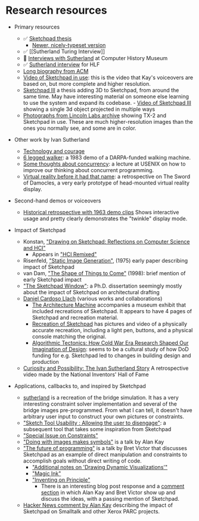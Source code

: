 # Research resources

- Primary resources

  - ✅ [Sketchpad thesis](https://dspace.mit.edu/handle/1721.1/14979)
    - [Newer, nicely-typeset version](https://www.cl.cam.ac.uk/techreports/UCAM-CL-TR-574.pdf)
  - ✅ [[Sutherland Turing Interview]]
  - 👀 [Interviews with Sutherland](https://computerhistory.org/blog/the-remarkable-ivan-sutherland/) at Computer History Museum
  - ✅ [Sutherland interview](https://www.youtube.com/watch?v=HnvckW1FMHc) for HLF
  - [Long biography from ACM](https://amturing.acm.org/award_winners/sutherland_3467412.cfm)
  - [Video of Sketchpad in use](https://www.youtube.com/watch?v=T7dC98PNxyE&list=PLKTTWvMgeg0ZJTk-3DY_pwvoih9_gsAw4&index=8): this is the video that Kay's voiceovers are based on, but more complete and higher resolution.
  - [Sketchpad III](https://dspace.mit.edu/handle/1721.1/11559) a thesis adding 3D to Sketchpad, from around the same time.
    May have interesting material on someone else learning to use the system and expand its codebase. - [Video of Sketchpad III](https://www.youtube.com/watch?v=t3ZsiBMnGSg&list=PLKTTWvMgeg0ZJTk-3DY_pwvoih9_gsAw4) showing a single 3d object projected in multiple ways
  - [Photographs from Lincoln Labs archive](https://tx-2.github.io/photographs) showing TX-2 and Sketchpad in use. These are much higher-resolution images than the ones you normally see, and some are in color.

- Other work by Ivan Sutherland

  - [Technology and courage](https://cseweb.ucsd.edu/~wgg/smli_ps-1.pdf)
  - [6 legged walker](https://www.youtube.com/watch?v=jrMfU2FtSBk): a 1983 demo of a DARPA-funded walking machine.
  - [Some thoughts about concurrency](https://www.youtube.com/watch?v=jR9pAaQlVRc): a lecture at USENIX on how to improve our thinking about concurrent programming.
  - [Virtual reality before it had that name](https://www.youtube.com/watch?v=Y2AIDHjylMI): a retrospective on The Sword of Damocles, a very early prototype of head-mounted virtual reality display.

- Second-hand demos or voiceovers

  - [Historical retrospective with 1963 demo clips](https://www.youtube.com/watch?v=6orsmFndx_o)
    Shows interactive usage and pretty clearly demonstrates the "twinkle" display mode.

- Impact of Sketchpad

  - Konstan, ["Drawing on Sketchpad: Reflections on Computer Science and HCI"](https://direct.mit.edu/books/edited-volume/3814/chapter-abstract/125135/Drawing-on-SketchPad-Reflections-on-Computer?redirectedFrom=fulltext)
    - Appears in ["HCI Remixed"](https://search.libraries.emory.edu/catalog/990007904240302486)
  - Risenfeld, ["Static Image Generation"](https://www.spiedigitallibrary.org/conference-proceedings-of-spie/0059/0000/Static-Image-Generation/10.1117/12.954347.short), (1975) early paper describing impact of Sketchpad
  - van Dam, ["The Shape of Things to Come"](https://dl.acm.org/doi/10.1145/279389.279446) (1998): brief mention of early Sketchpad impact
  - ["The Sketchpad Window"](https://vtechworks.lib.vt.edu/server/api/core/bitstreams/ced55f4b-e70e-44e5-bdb4-2485ba01401e/content): a Ph.D. dissertation seemingly mostly about the impact of Sketchpad on architectural drafting
  - [Daniel Cardoso Llach](http://dcardo.com/) (various works and collaborations)
    - [The Architecture Machine](https://www.amazon.com/Architecture-Machine-Andres-Fankh%C3%A4nel-Teresa/dp/3035621543/ref=sr_1_1?crid=2E00RB39EZDTO&dib=eyJ2IjoiMSJ9.jZ7lb-Fug6BM3jIH08fvUIxmV1aMD1VmgWHiChm21JsTLzEdQAGYyJB1zEheWiA_zY-p9iacu48E7lgLVM1YndK23l9LUrRSgqo2AS6Qr4yrTUhItuyjWBCYqkjBLxjlS25gcB2zB725M9VrysLlkWAXi1SPdcC0k_cXpkT4TrZkpWOn_Z5oYdYVt6Y2XIU4Bfa1SBDMveC3BWZwlvC9dVys5NRD-xfXDZTRDLkMv7U.FI72ZQ_jAfg8DD7koBxXCs0arFk3PZGmdKM98HRdPIE&dib_tag=se&keywords=the+architecture+machine+role&qid=1715000482&s=books&sprefix=the+architecture+machine+rol%2Cstripbooks%2C97&sr=1-1) accompanies a museum exhibit that included recreations of Sketchpad. It appears to have 4 pages of Sketchpad and recreation material.
    - [Recreation of Sketchpad](http://dcardo.com/projects/archaeology_of_cad/index.html) has pictures and video of a physically accurate recreation, including a light pen, buttons, and a physical console matching the original.
    - [Algorithmic Tectonics: How Cold War Era Research Shaped Our Imagination of Design](https://onlinelibrary.wiley.com/doi/abs/10.1002/ad.1546): seems to be a cultural study of how DoD funding for e.g. Sketchpad led to changes in building design and production
  - [Curiosity and Possibility: The Ivan Sutherland Story](https://www.youtube.com/watch?v=vPsFPmgT0YM)
    A retrospective video made by the National Inventors' Hall of Fame

- Applications, callbacks to, and inspired by Sketchpad
  - [sutherland](https://github.com/alexwarth/sutherland) is a recreation of the bridge simulation. It has a very interesting constraint solver implementation and several of the bridge images pre-programmed. From what I can tell, it doesn't have arbitrary user input to construct your own pictures or constraints.
  - ["Sketch Tool Usability : Allowing the user to disengage"](): a subsequent tool that takes some inspiration from Sketchpad
  - ["Special Issue on Constraints"](https://www.semanticscholar.org/paper/Introduction-to-the-Special-Issue-Cruz-Marriott/81b02fbb7accd71245cdbdbb8f78188c9b70e825)
  - ["Doing with images makes symbols"](https://archive.org/details/AlanKeyD1987?start=249.5) is a talk by Alan Kay
  - ["The future of programming"](https://worrydream.com/dbx/) is a talk by Bret Victor that discusses Sketchpad as an example of direct manipulation and constraints to accomplish goals without direct writing of code.
    - ["Additional notes on 'Drawing Dynamic Visualizations'"](https://worrydream.com/DrawingDynamicVisualizationsTalkAddendum/)
    - ["Magic Ink"](https://worrydream.com/MagicInk/)
    - ["Inventing on Principle"](https://vimeo.com/906418692)
      - There is an interesting blog post response and a [comment section](https://computinged.wordpress.com/2012/02/21/bret-victors-inventing-on-principle-and-the-trade-off-between-usability-and-learning/#div-comment-9525) in which Alan Kay and Bret Victor show up and discuss the ideas, with a passing mention of Sketchpad.
  - [Hacker News comment by Alan Kay](https://news.ycombinator.com/item?id=10967103) describing the impact of Sketchpad on Smalltalk and other Xerox PARC projects.
